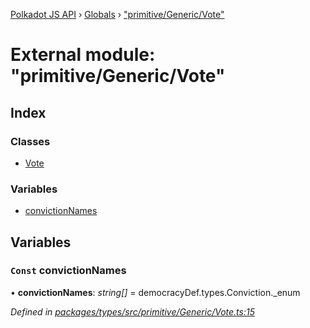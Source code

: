 [Polkadot JS API](../README.md) › [Globals](../globals.md) › ["primitive/Generic/Vote"](_primitive_generic_vote_.md)

# External module: "primitive/Generic/Vote"

## Index

### Classes

* [Vote](../classes/_primitive_generic_vote_.vote.md)

### Variables

* [convictionNames](_primitive_generic_vote_.md#const-convictionnames)

## Variables

### `Const` convictionNames

• **convictionNames**: *string[]* = democracyDef.types.Conviction._enum

*Defined in [packages/types/src/primitive/Generic/Vote.ts:15](https://github.com/polkadot-js/api/blob/cf2fbfce26/packages/types/src/primitive/Generic/Vote.ts#L15)*
